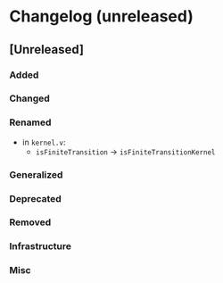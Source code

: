 # Changelog (unreleased)

## [Unreleased]

### Added

### Changed

### Renamed

- in `kernel.v`:
  + `isFiniteTransition` -> `isFiniteTransitionKernel`

### Generalized

### Deprecated

### Removed

### Infrastructure

### Misc
